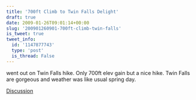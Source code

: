 ```yaml
---
title: '700ft Climb to Twin Falls Delight'
draft: true
date: 2009-01-26T09:01:14+00:00
slug: '200901260901-700ft-climb-twin-falls'
is_tweet: true
tweet_info:
  id: '1147877743'
  type: 'post'
  is_thread: False
---
```




went out on Twin Falls hike. Only 700ft elev gain but a nice hike. Twin Falls are gorgeous and weather was like usual spring day.

[Discussion](https://x.com/sytelus/status/1147877743)
